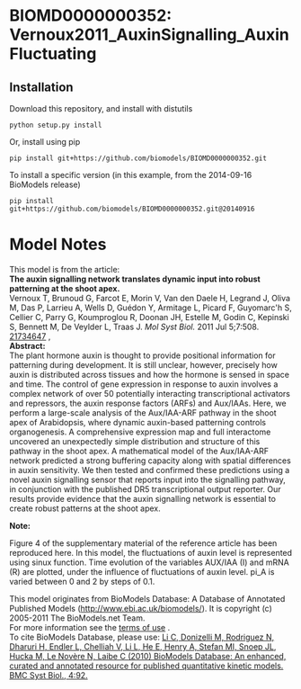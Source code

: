 # BIOMD0000000352: Vernoux2011_AuxinSignalling_AuxinFluctuating

## Installation

Download this repository, and install with distutils

`python setup.py install`

Or, install using pip

`pip install git+https://github.com/biomodels/BIOMD0000000352.git`

To install a specific version (in this example, from the 2014-09-16 BioModels release)

`pip install git+https://github.com/biomodels/BIOMD0000000352.git@20140916`


# Model Notes


This model is from the article:  
**The auxin signalling network translates dynamic input into robust patterning at the shoot apex.**   
Vernoux T, Brunoud G, Farcot E, Morin V, Van den Daele H, Legrand J, Oliva M,
Das P, Larrieu A, Wells D, Guédon Y, Armitage L, Picard F, Guyomarc'h S,
Cellier C, Parry G, Koumproglou R, Doonan JH, Estelle M, Godin C, Kepinski S,
Bennett M, De Veylder L, Traas J. _Mol Syst Biol._ 2011 Jul 5;7:508.
[21734647](http://www.ncbi.nlm.nih.gov/pubmed/21734647) ,  
**Abstract:**   
The plant hormone auxin is thought to provide positional information for
patterning during development. It is still unclear, however, precisely how
auxin is distributed across tissues and how the hormone is sensed in space and
time. The control of gene expression in response to auxin involves a complex
network of over 50 potentially interacting transcriptional activators and
repressors, the auxin response factors (ARFs) and Aux/IAAs. Here, we perform a
large-scale analysis of the Aux/IAA-ARF pathway in the shoot apex of
Arabidopsis, where dynamic auxin-based patterning controls organogenesis. A
comprehensive expression map and full interactome uncovered an unexpectedly
simple distribution and structure of this pathway in the shoot apex. A
mathematical model of the Aux/IAA-ARF network predicted a strong buffering
capacity along with spatial differences in auxin sensitivity. We then tested
and confirmed these predictions using a novel auxin signalling sensor that
reports input into the signalling pathway, in conjunction with the published
DR5 transcriptional output reporter. Our results provide evidence that the
auxin signalling network is essential to create robust patterns at the shoot
apex.

**Note:**

Figure 4 of the supplementary material of the reference article has been
reproduced here. In this model, the fluctuations of auxin level is represented
using sinux function. Time evolution of the variables AUX/IAA (I) and mRNA (R)
are plotted, under the influence of fluctuations of auxin level. pi_A is
varied between 0 and 2 by steps of 0.1.

This model originates from BioModels Database: A Database of Annotated
Published Models (http://www.ebi.ac.uk/biomodels/). It is copyright (c)
2005-2011 The BioModels.net Team.  
For more information see the [terms of
use](http://www.ebi.ac.uk/biomodels/legal.html) .  
To cite BioModels Database, please use: [Li C, Donizelli M, Rodriguez N,
Dharuri H, Endler L, Chelliah V, Li L, He E, Henry A, Stefan MI, Snoep JL,
Hucka M, Le Novère N, Laibe C (2010) BioModels Database: An enhanced, curated
and annotated resource for published quantitative kinetic models. BMC Syst
Biol., 4:92.](http://www.ncbi.nlm.nih.gov/pubmed/20587024)


